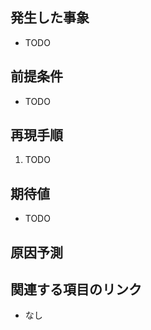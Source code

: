 <!-- UI実装用のissueテンプレート -->
## 発生した事象
* TODO

## 前提条件
* TODO

## 再現手順
1. TODO

## 期待値
* TODO

## 原因予測
<!-- 非必須項目。可能なら記載する -->

## 関連する項目のリンク
* なし

